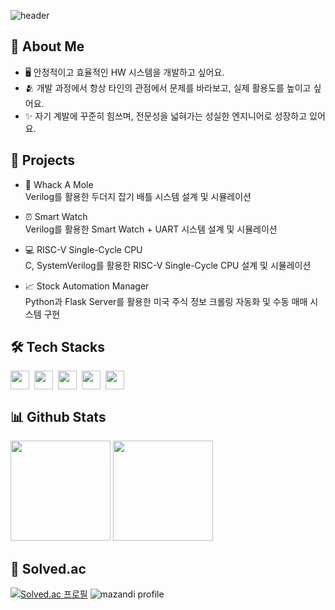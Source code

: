 ![header](https://capsule-render.vercel.app/api?type=waving&color=gradient&customColorlList=10&height=200&text=KyeongHyun's%20Github&fontSize=50&animation=twinkling&fontAlign=68&fontAlignY=36)

## 🚀 About Me
- 🖥️ 안정적이고 효율적인 HW 시스템을 개발하고 싶어요.
- 🫂 개발 과정에서 항상 타인의 관점에서 문제를 바라보고, 실제 활용도를 높이고 싶어요.
- ✨ 자기 계발에 꾸준히 힘쓰며, 전문성을 넓혀가는 성실한 엔지니어로 성장하고 있어요.

## 📝 Projects
- 🦔 Whack A Mole
</br>  Verilog를 활용한 두더지 잡기 배틀 시스템 설계 및 시뮬레이션

- ⏰ Smart Watch
</br>  Verilog를 활용한 Smart Watch + UART 시스템 설계 및 시뮬레이션

- 💻 RISC-V Single-Cycle CPU
</br>  C, SystemVerilog를 활용한 RISC-V Single-Cycle CPU 설계 및 시뮬레이션

- 📈 Stock Automation Manager
</br>  Python과 Flask Server를 활용한 미국 주식 정보 크롤링 자동화 및 수동 매매 시스템 구현

## 🛠 Tech Stacks
<div style="display:flex; gap:8px;">
  <img height="30em" src="https://img.shields.io/badge/C-A8B9CC?style=flat&logo=c&logoColor=white"/>
  <img height="30em" src="https://img.shields.io/badge/C++-00599C?style=flat&logo=cplusplus&logoColor=white"/>
  <img height="30em" src="https://img.shields.io/badge/Python-3776AB?style=flat&logo=python&logoColor=white"/>
  <img height="30em" src="https://img.shields.io/badge/Verilog-F37626?style=flat&logoColor=white"/>
  <img height="30em" src="https://img.shields.io/badge/SystemVerilog-EE4C2C?style=flat&logoColor=white"/>
</div>

## 📊 Github Stats
<p align="left">
<img height="160em" src="https://github-readme-stats-lac-six-51.vercel.app/api?username=seokkyeong0&show_icons=true"/>
<img height="160em" src="https://github-readme-stats-lac-six-51.vercel.app/api/top-langs/?username=seokkyeong0&layout=compact&hide=jupyter%20notebook"/>
</p>


## 📖 Solved.ac
[![Solved.ac
프로필](http://mazassumnida.wtf/api/v2/generate_badge?boj=seokkyeong0)](https://solved.ac/seokkyeong0)
![mazandi profile](http://mazandi.herokuapp.com/api?handle=seokkyeong0&theme=warm)
